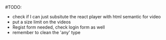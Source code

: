 #TODO:
- check if I can just subsitute the react player with html semantic for video
- put a size limit on the videos
- Regist form needed, check login form as well
- remember to clean the 'any' type